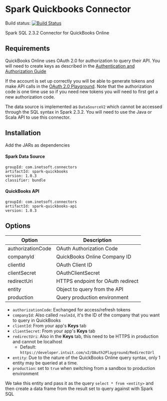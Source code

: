 # Spark Quickbooks Connector

Build status: [![Build Status](https://travis-ci.com/inetsoft-technology/spark-quickbooks.svg?branch=master)](https://travis-ci.com/inetsoft-technology/spark-quickbooks)

Spark SQL 2.3.2 Connector for QuickBooks Online

## Requirements

QuickBooks Online uses OAuth 2.0 for authorization to query their API. You will need to
create keys as described in the [Authentication and Authorization Guide](https://developer.intuit.com/app/developer/qbo/docs/develop/authentication-and-authorization/oauth-2.0#obtain-oauth2-credentials-for-your-app)

If the account is set up correctly you will be able to generate tokens and make API calls in the
[OAuth 2.0 Playground](https://developer.intuit.com/v2/ui#/playground). Note that the authorization
code is one time use so if you need new tokens you will need to first get a new authorization code.

The data source is implemented as `DataSourceV2` which cannot be accessed through the SQL syntax
in Spark 2.3.2. You will need to use the Java or Scala API to use this connector.

## Installation

Add the JARs as dependencies

#### Spark Data Source
```
groupId: com.inetsoft.connectors
artifactId: spark-quickbooks
version: 1.0.3
classifier: bundle
```

#### QuickBooks API
```
groupId: com.inetsoft.connectors
artifactId: spark-quickbooks-api
version: 1.0.3
```

## Options

| Option            | Description                       |
| ----------------- |---------------------------------- |
| authorizationCode | OAuth Authorization Code          |
| companyId         | QuickBooks Online Company ID      |
| clientId          | OAuth Client ID                   |
| clientSecret      | OAuthClientSecret                 |
| redirectUri       | HTTPS endpoint for OAuth redirect |
| entity            | Object to query from the API      |
| production        | Query production environment      |

* `authorizationCode`: Exchanged for access/refresh tokens
* `companyId`: Also called `realmId`, it's the ID of the company that you want to query in QuickBooks
* `clientId`: From your app's **Keys** tab
* `clientSecret`: From your app's **Keys** tab
* `redirectUri`: Also in the **Keys** tab, this need to be HTTPS in production and cannot be localhost
  * Default: `https://developer.intuit.com/v2/OAuth2Playground/RedirectUrl`
* `entity`: Due to the nature of the QuickBooks Online query syntax, only 1 entity may be queried at a time.
* `production`: set to `true` when switching from a sandbox to production environment

We take this entity and pass it as the query `select * from <entity>` and then create a data frame
from the result set to query against with Spark SQL

